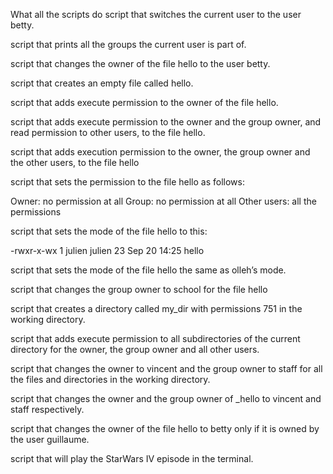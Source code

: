 What all the scripts do
script that switches the current user to the user betty.

script that prints all the groups the current user is part of.

script that changes the owner of the file hello to the user betty.

script that creates an empty file called hello.

script that adds execute permission to the owner of the file hello.

script that adds execute permission to the owner and the group owner, and read permission to other users, to the file hello.

script that adds execution permission to the owner, the group owner and the other users, to the file hello

script that sets the permission to the file hello as follows:

Owner: no permission at all
Group: no permission at all
Other users: all the permissions

script that sets the mode of the file hello to this:

-rwxr-x-wx 1 julien julien 23 Sep 20 14:25 hello

script that sets the mode of the file hello the same as olleh’s mode.

script that changes the group owner to school for the file hello

script that creates a directory called my_dir with permissions 751 in the working directory.

script that adds execute permission to all subdirectories of the current directory for the owner, the group owner and all other users.

script that changes the owner to vincent and the group owner to staff for all the files and directories in the working directory.

script that changes the owner and the group owner of _hello to vincent and staff respectively.

script that changes the owner of the file hello to betty only if it is owned by the user guillaume.

script that will play the StarWars IV episode in the terminal.
